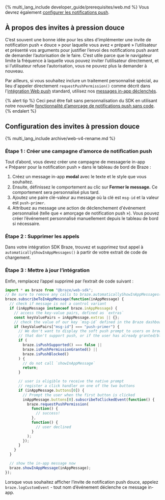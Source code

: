 {% multi_lang_include developer_guide/prerequisites/web.md %} Vous devrez également [configurer les notifications push]({{site.baseurl}}/developer_guide/push_notifications/?sdktab=web).

## À propos des invites à pression douce

C’est souvent une bonne idée pour les sites d’implémenter une invite de notification push « douce » pour laquelle vous avez « préparé » l’utilisateur et présenté vos arguments pour justifier l’envoi des notifications push avant de demander l’autorisation de le faire. C’est utile parce que le navigateur limite la fréquence à laquelle vous pouvez inviter l’utilisateur directement, et si l’utilisateur refuse l’autorisation, vous ne pouvez plus la demander à nouveau.

Par ailleurs, si vous souhaitez inclure un traitement personnalisé spécial, au lieu d'appeler directement `requestPushPermission()` comme décrit dans l'[intégration Web push]({{site.baseurl}}/developer_guide/platform_integration_guides/web/push_notifications/integration/#step-2-browser-registration) standard, utilisez nos [messages in-app déclenchés]({{site.baseurl}}/developer_guide/in_app_messages/triggering_messages/?tab=web).

{% alert tip %}
Ceci peut être fait sans personnalisation du SDK en utilisant notre nouvelle [fonctionnalité d’amorçage de notifications push sans code]({{site.baseurl}}/user_guide/message_building_by_channel/push/best_practices/push_primer_messages/).
{% endalert %}

## Configuration des invites à pression douce

{% multi_lang_include archive/web-v4-rename.md %}

### Étape 1 : Créer une campagne d’amorce de notification push

Tout d’abord, vous devez créer une campagne de messagerie in-app « Préparer pour la notification push » dans le tableau de bord de Braze :

1. Créez un message in-app **modal** avec le texte et le style que vous souhaitez. 
2. Ensuite, définissez le comportement au clic sur **Fermer le message.** Ce comportement sera personnalisé plus tard.
3. Ajoutez une paire clé-valeur au message où la clé est `msg-id` et la valeur est `push-primer`.
4. Attribuez au message une action de déclenchement d'événement personnalisé (telle que « amorçage de notification push »). Vous pouvez créer l’événement personnalisé manuellement depuis le tableau de bord si nécessaire.

### Étape 2 : Supprimer les appels

Dans votre intégration SDK Braze, trouvez et supprimez tout appel à `automaticallyShowInAppMessages()` à partir de votre extrait de code de chargement.

### Étape 3 : Mettre à jour l’intégration

Enfin, remplacez l’appel supprimé par l’extrait de code suivant :

```javascript
import * as braze from "@braze/web-sdk";
// Be sure to remove any calls to braze.automaticallyShowInAppMessages()
braze.subscribeToInAppMessage(function(inAppMessage) {
  // check if message is not a control variant
  if (inAppMessage instanceof braze.inAppMessage) {
    // access the key-value pairs, defined as `extras`
    const keyValuePairs = inAppMessage.extras || {};
    // check the value of our key `msg-id` defined in the Braze dashboard
    if (keyValuePairs["msg-id"] === "push-primer") {
      // We don't want to display the soft push prompt to users on browsers
      // that don't support push, or if the user has already granted/blocked permission
      if (
        braze.isPushSupported() === false ||
        braze.isPushPermissionGranted() ||
        braze.isPushBlocked()
      ) {
        // do not call `showInAppMessage`
        return;
      }

      // user is eligible to receive the native prompt
      // register a click handler on one of the two buttons
      if (inAppMessage.buttons[0]) {
        // Prompt the user when the first button is clicked
        inAppMessage.buttons[0].subscribeToClickedEvent(function() {
          braze.requestPushPermission(
            function() {
              // success!
            },
            function() {
              // user declined
            }
          );
        });
      }
    }
  }

  // show the in-app message now
  braze.showInAppMessage(inAppMessage);
});
```

Lorsque vous souhaitez afficher l’invite de notification push douce, appelez `braze.logCustomEvent` - tout nom d’événement déclenche ce message in-app.
